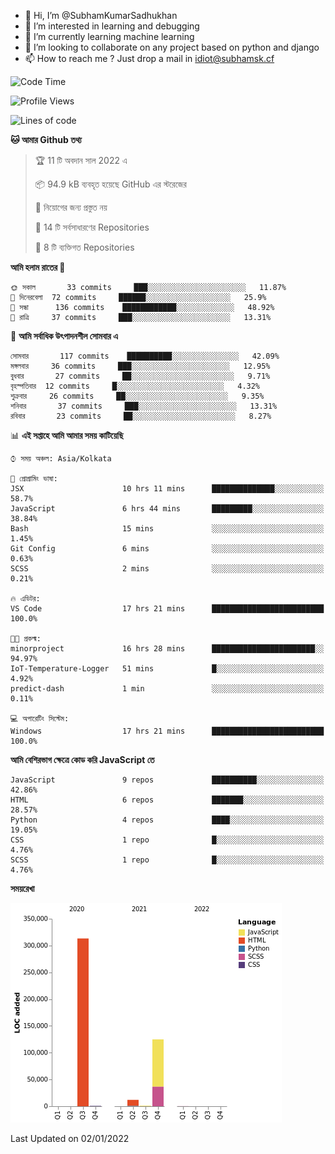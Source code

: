 - 👋 Hi, I’m @SubhamKumarSadhukhan
- 👀 I’m interested in learning and debugging
- 🌱 I’m currently learning machine learning
- 💞️ I’m looking to collaborate on any project based on python and django
- 📫 How to reach me ?
      Just drop a mail in idiot@subhamsk.cf

<!---
SubhamKumarSadhukhan/SubhamKumarSadhukhan is a ✨ special ✨ repository because its `README.md` (this file) appears on your GitHub profile.
You can click the Preview link to take a look at your changes.
--->


<!--START_SECTION:waka-->
![Code Time](http://img.shields.io/badge/Code%20Time-18%20hrs%201%20min-blue)

![Profile Views](http://img.shields.io/badge/%E0%A6%AA%E0%A7%8D%E0%A6%B0%E0%A7%8B%E0%A6%AB%E0%A6%BE%E0%A6%87%E0%A6%B2%20%E0%A6%A6%E0%A6%B0%E0%A7%8D%E0%A6%B6%E0%A6%A8-68-blue)

![Lines of code](https://img.shields.io/badge/%E0%A6%B9%E0%A7%8D%E0%A6%AF%E0%A6%BE%E0%A6%B2%E0%A7%8B%20%E0%A6%93%E0%A6%AF%E0%A6%BC%E0%A6%BE%E0%A6%B0%E0%A7%8D%E0%A6%B2%E0%A7%8D%E0%A6%A1%20%E0%A6%A5%E0%A7%87%E0%A6%95%E0%A7%87%20%E0%A6%86%E0%A6%AE%E0%A6%BF%20%E0%A6%B2%E0%A6%BF%E0%A6%96%E0%A7%87%E0%A6%9B%E0%A6%BF-452%20Thousand%20%E0%A6%95%E0%A7%8B%E0%A6%A1%E0%A7%87%E0%A6%B0%20%E0%A6%B2%E0%A6%BE%E0%A6%87%E0%A6%A8-blue)

**🐱 আমার Github তথ্য** 

> 🏆 11 টি অবদান সাল 2022 এ
 > 
> 📦 94.9 kB ব্যবহৃত হয়েছে GitHub এর স্টরেজের 
 > 
> 🚫 নিয়োগের জন্য প্রস্তুত নয়
 > 
> 📜 14 টি সর্বসাধারণের Repositories 
 > 
> 🔑 8 টি ব্যক্তিগত Repositories  
 > 
**আমি হলাম রাতের 🦉** 

```text
🌞 সকাল       33 commits     ███░░░░░░░░░░░░░░░░░░░░░░   11.87% 
🌆 দিনেরবেলা  72 commits     ██████░░░░░░░░░░░░░░░░░░░   25.9% 
🌃 সন্ধা      136 commits    ████████████░░░░░░░░░░░░░   48.92% 
🌙 রাত্রি     37 commits     ███░░░░░░░░░░░░░░░░░░░░░░   13.31%

```
📅 **আমি সর্বাধিক উৎপাদনশীল সোমবার এ** 

```text
সোমবার       117 commits    ██████████░░░░░░░░░░░░░░░   42.09% 
মঙ্গলবার     36 commits     ███░░░░░░░░░░░░░░░░░░░░░░   12.95% 
বুধবার       27 commits     ██░░░░░░░░░░░░░░░░░░░░░░░   9.71% 
বৃহস্পতিবার  12 commits     █░░░░░░░░░░░░░░░░░░░░░░░░   4.32% 
শুক্রবার     26 commits     ██░░░░░░░░░░░░░░░░░░░░░░░   9.35% 
শনিবার       37 commits     ███░░░░░░░░░░░░░░░░░░░░░░   13.31% 
রবিবার       23 commits     ██░░░░░░░░░░░░░░░░░░░░░░░   8.27%

```


📊 **এই সপ্তাহে আমি আমার সময় কাটিয়েছি** 

```text
⌚︎ সময় অঞ্চল: Asia/Kolkata

💬 প্রোগ্রামিং ভাষা: 
JSX                      10 hrs 11 mins      ██████████████░░░░░░░░░░░   58.7% 
JavaScript               6 hrs 44 mins       █████████░░░░░░░░░░░░░░░░   38.84% 
Bash                     15 mins             ░░░░░░░░░░░░░░░░░░░░░░░░░   1.45% 
Git Config               6 mins              ░░░░░░░░░░░░░░░░░░░░░░░░░   0.63% 
SCSS                     2 mins              ░░░░░░░░░░░░░░░░░░░░░░░░░   0.21%

🔥 এডিটর: 
VS Code                  17 hrs 21 mins      █████████████████████████   100.0%

🐱‍💻 প্রকল্ম: 
minorproject             16 hrs 28 mins      ███████████████████████░░   94.97% 
IoT-Temperature-Logger   51 mins             █░░░░░░░░░░░░░░░░░░░░░░░░   4.92% 
predict-dash             1 min               ░░░░░░░░░░░░░░░░░░░░░░░░░   0.11%

💻 অপারেটিং সিস্টেম: 
Windows                  17 hrs 21 mins      █████████████████████████   100.0%

```

**আমি বেশিরভাগ ক্ষেত্রে কোড করি JavaScript তে** 

```text
JavaScript               9 repos             ██████████░░░░░░░░░░░░░░░   42.86% 
HTML                     6 repos             ███████░░░░░░░░░░░░░░░░░░   28.57% 
Python                   4 repos             ████░░░░░░░░░░░░░░░░░░░░░   19.05% 
CSS                      1 repo              █░░░░░░░░░░░░░░░░░░░░░░░░   4.76% 
SCSS                     1 repo              █░░░░░░░░░░░░░░░░░░░░░░░░   4.76%

```


**সময়রেখা**

![Chart not found](https://raw.githubusercontent.com/SubhamKumarSadhukhan/SubhamKumarSadhukhan/main/charts/bar_graph.png) 


 Last Updated on 02/01/2022
<!--END_SECTION:waka-->
